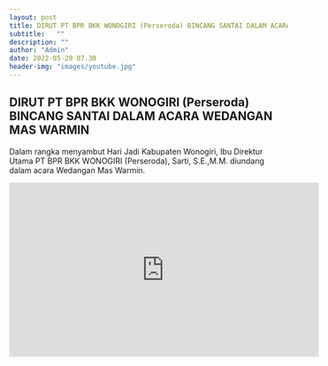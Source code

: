 ```yaml
---
layout: post
title: DIRUT PT BPR BKK WONOGIRI (Perseroda) BINCANG SANTAI DALAM ACARA WEDANGAN MAS WARMIN
subtitle:   ""
description: ""
author: "Admin"
date: 2022-05-20 07.30
header-img: "images/youtube.jpg"
---
```



## DIRUT PT BPR BKK WONOGIRI (Perseroda) BINCANG SANTAI DALAM ACARA WEDANGAN MAS WARMIN

Dalam rangka menyambut Hari Jadi Kabupaten Wonogiri, Ibu  Direktur Utama PT BPR BKK WONOGIRI (Perseroda), Sarti, S.E.,M.M. diundang dalam acara Wedangan Mas Warmin.

<iframe width="560" height="315" src="https://youtube.com/embed/eiphtEJpQmc" frameborder="0" allow="autoplay; encrypted-media" allowfullscreen></iframe></div>


